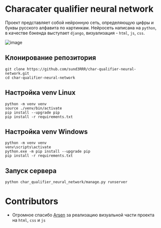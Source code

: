 # Characater qualifier neural network

Проект представляет собой нейронную сеть, определяющую цифры и буквы русского алфавита по картинкам.
Нейросеть написана на `python`, в качестве бэкенда выступает `django`, визуализация - `html`, `js`, `css`.

![image](https://github.com/sund3RRR/char-qualifier-neural-network/assets/73298492/cd0da03b-1878-410d-9fe9-66f7426b9593)

## Клонирование репозитория
```
git clone https://github.com/sund3RRR/char-qualifier-neural-network.git
cd char-qualifier-neural-network
```
## Настройка venv Linux
```
python -m venv venv
source ./venv/bin/activate
pip install --upgrade pip
pip install -r requirements.txt
```

## Настройка venv Windows
```
python -m venv venv
venv\scripts\activate
python.exe -m pip install --upgrade pip
pip install -r requirements.txt
```

## Запуск сервера
`python char_qualifier_neural_network/manage.py runserver`

# Contributors
- Огромное спасибо <a href="https://github.com/TokArsi" target="_blank">Arsen</a> за реализацию визуальной части проекта на `html`, `css` и `js`
